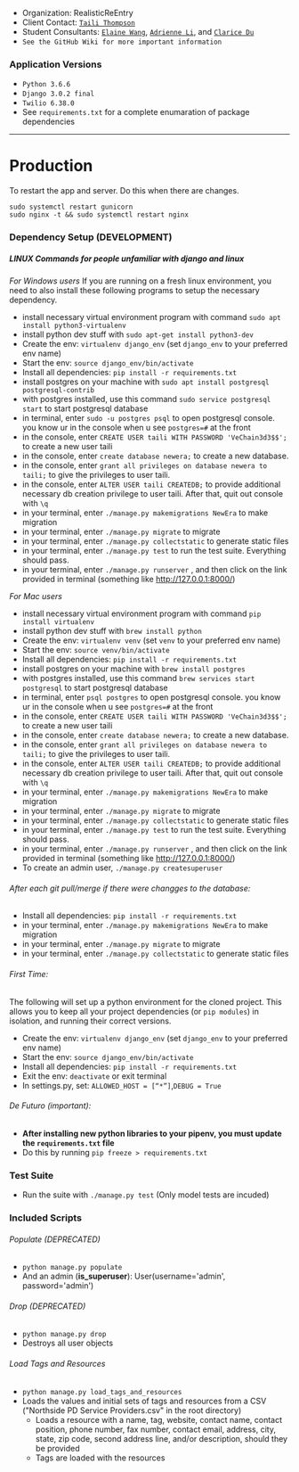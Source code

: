 <!-- # <a href="http://newera412.com/" target="_blank">NewERA412 Platform</a> -->

* Organization: RealisticReEntry
* Client Contact: <a href="mailto:bvbaseball42@gmail.com">`Taili Thompson`</a>
* Student Consultants: <a href="https://github.com/elainewangg">`Elaine Wang`</a>, <a href="https://github.com/adrienneli104">`Adrienne Li`</a>, and <a href="https://github.com/claricedu">`Clarice Du`</a>
* `See the GitHub Wiki for more important information`

### Application Versions

* `Python 3.6.6`
* `Django 3.0.2 final`
* `Twilio 6.38.0`
* See `requirements.txt` for a complete enumaration of package dependencies

***

# Production
To restart the app and server.
Do this when there are changes.
```
sudo systemctl restart gunicorn
sudo nginx -t && sudo systemctl restart nginx
```

### Dependency Setup (DEVELOPMENT)

##### LINUX Commands for people unfamiliar with django and linux 
*For Windows users*
If you are running on a fresh linux environment, you need to also install these following programs to setup the necessary dependency. 
* install necessary virtual environment program with command `sudo apt install python3-virtualenv`
* install python dev stuff with `sudo apt-get install python3-dev`
* Create the env: `virtualenv django_env` (set `django_env` to your preferred env name) 
* Start the env: `source django_env/bin/activate`
* Install all dependencies: `pip install -r requirements.txt`
* install postgres on your machine with `sudo apt install postgresql postgresql-contrib`
* with postgres installed, use this command `sudo service postgresql start` to start postgresql database
* in terminal, enter `sudo -u postgres psql`  to open postgresql console. you know ur in the console when u see `postgres=#`  at the front
* in the console, enter `CREATE USER taili WITH PASSWORD 'VeChain3d3$$';`  to create a new user taili
* in the console, enter `create database newera;`  to create a new database.
* in the console, enter `grant all privileges on database newera to taili;`  to give the privileges to user taili.
* in the console, enter `ALTER USER taili CREATEDB;` to provide additional necessary db creation privilege to user taili. After that, quit out console with `\q`
* in your terminal, enter `./manage.py makemigrations NewEra`  to make migration
* in your terminal, enter `./manage.py migrate`  to migrate
* in your terminal, enter `./manage.py collectstatic`  to generate static files
* in your terminal, enter `./manage.py test`  to run the test suite. Everything should pass.
* in your terminal, enter  `./manage.py runserver` , and then click on the link provided in terminal (something like http://127.0.0.1:8000/)

*For Mac users*
* install necessary virtual environment program with command `pip install virtualenv`
* install python dev stuff with `brew install python`
* Create the env: `virtualenv venv` (set `venv` to your preferred env name) 
* Start the env: `source venv/bin/activate`
* Install all dependencies: `pip install -r requirements.txt`
* install postgres on your machine with `brew install postgres`
* with postgres installed, use this command `brew services start postgresql` to start postgresql database
* in terminal, enter `psql postgres`  to open postgresql console. you know ur in the console when u see `postgres=#` at the front
* in the console, enter `CREATE USER taili WITH PASSWORD 'VeChain3d3$$';`  to create a new user taili
* in the console, enter `create database newera;`  to create a new database.
* in the console, enter `grant all privileges on database newera to taili;`  to give the privileges to user taili.
* in the console, enter `ALTER USER taili CREATEDB;` to provide additional necessary db creation privilege to user taili. After that, quit out console with `\q`
* in your terminal, enter `./manage.py makemigrations NewEra`  to make migration
* in your terminal, enter `./manage.py migrate`  to migrate
* in your terminal, enter `./manage.py collectstatic`  to generate static files
* in your terminal, enter `./manage.py test`  to run the test suite. Everything should pass.
* in your terminal, enter  `./manage.py runserver` , and then click on the link provided in terminal (something like http://127.0.0.1:8000/)
* To create an admin user, `./manage.py createsuperuser` 

###### After each git pull/merge if there were changges to the database:
* Install all dependencies: `pip install -r requirements.txt`
* in your terminal, enter `./manage.py makemigrations NewEra`  to make migration
* in your terminal, enter `./manage.py migrate`  to migrate
* in your terminal, enter `./manage.py collectstatic`  to generate static files

###### First Time: 

The following will set up a python environment for the cloned project. This allows you to keep all your project dependencies (or `pip modules`) in isolation, and running their correct versions. 

* Create the env: `virtualenv django_env` (set `django_env` to your preferred env name) 
* Start the env: `source django_env/bin/activate`
* Install all dependencies: `pip install -r requirements.txt`
* Exit the env: `deactivate` or exit terminal 
* In settings.py, set: 
`ALLOWED_HOST = [“*”]`,`DEBUG = True `


###### De Futuro (important):  

* **After installing new python libraries to your pipenv, you must update the `requirements.txt` file**
* Do this by running `pip freeze > requirements.txt`

### Test Suite 

* Run the suite with `./manage.py test` (Only model tests are incuded)

### Included Scripts 

###### Populate (DEPRECATED)

* `python manage.py populate`
* And an admin (**is_superuser**): User(username='admin', password='admin')

###### Drop (DEPRECATED)

* `python manage.py drop`
* Destroys all user objects

###### Load Tags and Resources

* `python manage.py load_tags_and_resources`
* Loads the values and initial sets of tags and resources from a CSV ("Northside PD Service Providers.csv" in the root directory)
	* Loads a resource with a name, tag, website, contact name, contact position, phone number, fax number, contact email, address, city, state, zip code, second address line, and/or description, should they be provided
	* Tags are loaded with the resources
